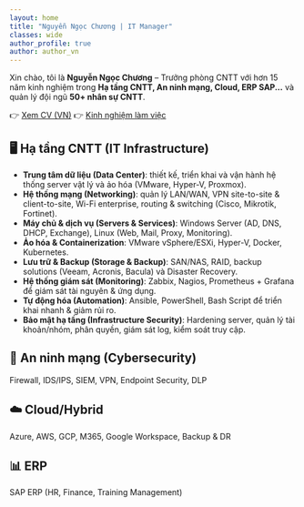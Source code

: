 ```yaml
---
layout: home
title: "Nguyễn Ngọc Chương | IT Manager"
classes: wide
author_profile: true
author: author_vn
---
```


Xin chào, tôi là **Nguyễn Ngọc Chương** – Trưởng phòng CNTT với hơn 15 năm kinh nghiệm trong **Hạ tầng CNTT, An ninh mạng, Cloud, ERP SAP...** và quản lý đội ngũ **50+ nhân sự CNTT**.

👉 [Xem CV (VN)](/assets/cv_nguyenngocchuong_vn.pdf) 
👉 [Kinh nghiệm làm việc](/work/)

## 🖥️ Hạ tầng CNTT (IT Infrastructure)
- **Trung tâm dữ liệu (Data Center)**: thiết kế, triển khai và vận hành hệ thống server vật lý và ảo hóa (VMware, Hyper-V, Proxmox).  
- **Hệ thống mạng (Networking)**: quản lý LAN/WAN, VPN site-to-site & client-to-site, Wi-Fi enterprise, routing & switching (Cisco, Mikrotik, Fortinet).  
- **Máy chủ & dịch vụ (Servers & Services)**: Windows Server (AD, DNS, DHCP, Exchange), Linux (Web, Mail, Proxy, Monitoring).  
- **Ảo hóa & Containerization**: VMware vSphere/ESXi, Hyper-V, Docker, Kubernetes.  
- **Lưu trữ & Backup (Storage & Backup)**: SAN/NAS, RAID, backup solutions (Veeam, Acronis, Bacula) và Disaster Recovery.  
- **Hệ thống giám sát (Monitoring)**: Zabbix, Nagios, Prometheus + Grafana để giám sát tài nguyên & ứng dụng.  
- **Tự động hóa (Automation)**: Ansible, PowerShell, Bash Script để triển khai nhanh & giảm rủi ro.  
- **Bảo mật hạ tầng (Infrastructure Security)**: Hardening server, quản lý tài khoản/nhóm, phân quyền, giám sát log, kiểm soát truy cập.  

## 🔐 An ninh mạng (Cybersecurity)
Firewall, IDS/IPS, SIEM, VPN, Endpoint Security, DLP  

## ☁️ Cloud/Hybrid
Azure, AWS, GCP, M365, Google Workspace, Backup & DR  

## 📊 ERP
SAP ERP (HR, Finance, Training Management)  
